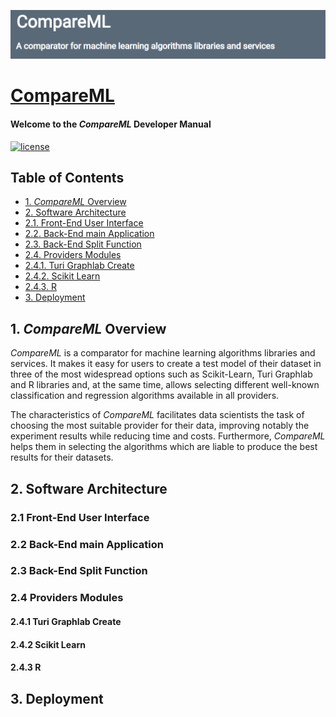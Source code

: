 

![Image of CompareML](https://raw.githubusercontent.com/i3uex/CompareML/master/public/img/CompareMLheader.png)

# [CompareML](http://167.172.177.191:8080/)

#### Welcome to the *CompareML* Developer Manual

[![license](https://img.shields.io/github/license/mashape/apistatus.svg?maxAge=2592000)](https://github.com/i3uex/CompareML/blob/master/LICENSE)

## Table of Contents
- [1. *CompareML* Overview](#1-compareml-overview)
- [2. Software Architecture](#2-software-architecture)
 - [2.1. Front-End User Interface](#21-front-end-user-interface)
 - [2.2. Back-End main Application](#21-back-end-main-application)
 - [2.3. Back-End Split Function](#21-back-end-split-function) 
 - [2.4. Providers Modules](#24-providers-modules)
  - [2.4.1. Turi Graphlab Create](#241-turi-graphlab-create)
  - [2.4.2. Scikit Learn](#242-scikit-learn)
  - [2.4.3. R](#243-r)  
- [3. Deployment](#3-deployment)



## 1. *CompareML* Overview

*CompareML* is a comparator for machine learning algorithms libraries and services. It makes it easy for users to create a test model of their dataset in three of the most widespread options such as Scikit-Learn, Turi Graphlab and R libraries and, at the same time, allows selecting different well-known classification and regression algorithms available in all providers. 

The characteristics of *CompareML* facilitates data scientists the task of choosing the most suitable provider for their data, improving notably the experiment results while reducing time and costs. Furthermore, *CompareML* helps them in selecting the algorithms which are liable to produce the best results for their datasets.  

## 2. Software Architecture

### 2.1 Front-End User Interface

### 2.2 Back-End main Application

### 2.3 Back-End Split Function

### 2.4 Providers Modules

#### 2.4.1 Turi Graphlab Create

#### 2.4.2 Scikit Learn

#### 2.4.3 R



## 3. Deployment




